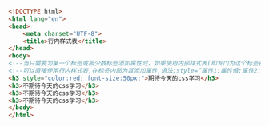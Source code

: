 
<BlogInfo id="41" title="19.行内样式表" author="白日梦想猿" pv=0 read_times=0 pre_cost_time="0分18秒" category="css学习" tag_list="['css学习']" create_time="2020.07.18 14:52:50" update_time="2020.07.18 14:57:11" />

```html
<!DOCTYPE html>
<html lang="en">
<head>
    <meta charset="UTF-8">
    <title>行内样式表</title>
</head>
<body>
<!--当只需要为某一个标签或极少数标签添加属性时，如果使用内部样式表(即专门为这个标签在head写style)会显得过于繁琐，-->
<!--可以直接使用行内样式表,在标签内部为其添加属性,语法;style=“属性1:属性值;属性2:属性值....”-->
<h3 style="color:red; font-size:50px;">期待今天的css学习</h3>
<h3>不期待今天的css学习</h3>
<h3>不期待今天的css学习</h3>
<h3>不期待今天的css学习</h3>
</body>
</html>
```
